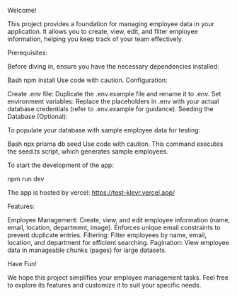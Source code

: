 Welcome!

This project provides a foundation for managing employee data in your application. It allows you to create, view, edit, and filter employee information, helping you keep track of your team effectively.

Prerequisites:

Before diving in, ensure you have the necessary dependencies installed:

Bash
npm install
Use code with caution.
Configuration:

Create .env file: Duplicate the .env.example file and rename it to .env.
Set environment variables: Replace the placeholders in .env with your actual database credentials (refer to .env.example for guidance).
Seeding the Database (Optional):

To populate your database with sample employee data for testing:

Bash
npx prisma db seed
Use code with caution.
This command executes the seed.ts script, which generates sample employees.

To start the development of the app:

npm run dev

The app is hosted by vercel: https://test-klevr.vercel.app/

Features:

Employee Management:
Create, view, and edit employee information (name, email, location, department, image).
Enforces unique email constraints to prevent duplicate entries.
Filtering:
Filter employees by name, email, location, and department for efficient searching.
Pagination:
View employee data in manageable chunks (pages) for large datasets.


Have Fun!

We hope this project simplifies your employee management tasks. Feel free to explore its features and customize it to suit your specific needs.